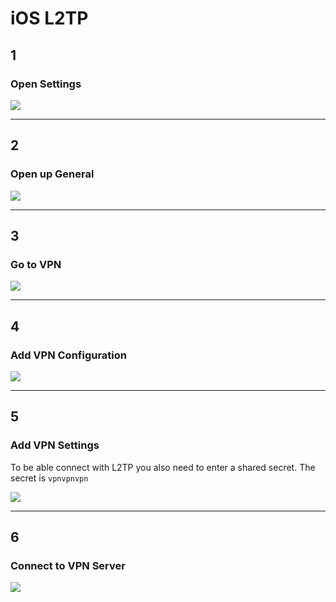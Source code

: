 # iOS L2TP

## 1
### Open Settings

![](https://puu.sh/d82aD/f604f8357f.png)

***

## 2
### Open up General

![](https://puu.sh/d82dN/99a4ac4b54.png)

***

## 3
### Go to VPN

![](https://puu.sh/d82fX/cc085d2588.png)

***

## 4
### Add VPN Configuration

![](https://puu.sh/d82iq/179f44d9f3.png)

***

## 5
### Add VPN Settings

To be able connect with L2TP you also need to enter a shared secret. The secret is `vpnvpnvpn`

![](https://puu.sh/d82kV/e7f3736bd3.png)

***

## 6
### Connect to VPN Server

![](https://puu.sh/d82zU/c427044482.png)
